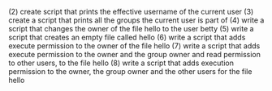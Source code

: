 (2) create script that prints the effective username of the current user
(3) create a script that prints all the groups the current user is part of
(4) write a script that changes the owner of the file hello to the user betty
(5) write a script that creates an empty file called hello
(6) write a script that adds execute permission to the owner of the file hello
(7) write a script that adds execute permission to the owner and the group owner and read permission to other users, to the file hello
(8) write a script that adds execution permission to the owner, the group owner and the other users for the file hello
